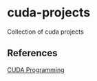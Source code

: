 # cuda-projects
Collection of cuda projects

## References

[CUDA Programming](https://en.wikipedia.org/wiki/Thread_block_(CUDA_programming))